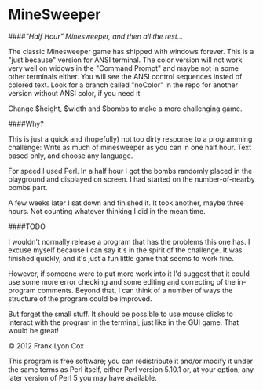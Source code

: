 MineSweeper
===========
                                                                           
####_"Half Hour" Minesweeper, and then all the rest..._
                                                                           
The classic Minesweeper game has shipped with windows forever. This is a 
"just because" version for ANSI terminal. The color version will not work very well
on widows in the "Command Prompt" and maybe not in some other terminals either. You will see 
the ANSI control sequences insted of colored text. Look for a branch called "noColor" in the 
repo for another version without ANSI color, if you need it

Change $height, $width and $bombs to make a more challenging game. 

                                                                           
####Why?
                                                                           
This is just a quick and (hopefully) not too dirty response to a 
programming challenge: Write as much of minesweeper as you can in one
half hour. Text based only, and choose any language.
                                                                          
For speed I used Perl. In a half hour I got the bombs randomly 
placed in the playground and displayed on screen. I had started on the
number-of-nearby bombs part.
                                                                          
A few weeks later I sat down and finished it. It took another, maybe three 
hours. Not counting whatever thinking I did in the mean time.

####TODO

I wouldn't normally release a program that has the problems this one has. 
I excuse myself because I can say it's in the spirit of the challenge. It 
was finished quickly, and it's just a fun little game that seems to work fine.

However, if someone were to put more work into it I'd suggest that it could 
use some more error checking and some editing and correcting of the in-program
comments. Beyond that, I can think of a number of ways the structure of the 
program could be improved. 

But forget the small stuff. It should be possible to use mouse clicks to
interact with the program in the terminal, just like in the GUI game. 
That would be great!
                                                                       
&copy; 2012 Frank Lyon Cox

This program is free software; you can redistribute it and/or modify it
under the same terms as Perl itself, either Perl version 5.10.1 or, at 
your option, any later version of Perl 5 you may have available.
